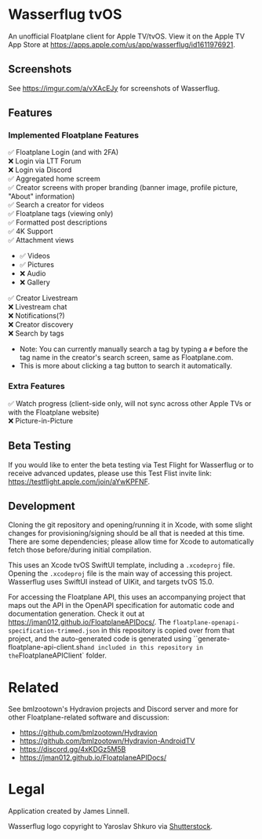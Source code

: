 # Wasserflug tvOS
An unofficial Floatplane client for Apple TV/tvOS. View it on the Apple TV App Store at https://apps.apple.com/us/app/wasserflug/id1611976921.

## Screenshots

See https://imgur.com/a/vXAcEJy for screenshots of Wasserflug.

## Features

### Implemented Floatplane Features
✅ Floatplane Login (and with 2FA)  
❌ Login via LTT Forum  
❌ Login via Discord  
✅ Aggregated home screem  
✅ Creator screens with proper branding (banner image, profile picture, "About" information)  
✅ Search a creator for videos  
✅ Floatplane tags (viewing only)  
✅ Formatted post descriptions  
✅ 4K Support  
✅ Attachment views  

- ✅ Videos
- ✅ Pictures
- ❌ Audio
- ❌ Gallery

✅ Creator Livestream  
❌ Livestream chat  
❌ Notifications(?)  
❌ Creator discovery  
❌ Search by tags  

- Note: You can currently manually search a tag by typing a `#` before the tag name in the creator's search screen, same as Floatplane.com.
- This is more about clicking a tag button to search it automatically.

### Extra Features
✅ Watch progress (client-side only, will not sync across other Apple TVs or with the Floatplane website)  
❌ Picture-in-Picture  

## Beta Testing

If you would like to enter the beta testing via Test Flight for Wasserflug or to receive advanced updates, please use this Test Flist invite link: https://testflight.apple.com/join/aYwKPFNF.

## Development

Cloning the git repository and opening/running it in Xcode, with some slight changes for provisioning/signing should be all that is needed at this time. There are some dependencies; please allow time for Xcode to automatically fetch those before/during initial compilation.

This uses an Xcode tvOS SwiftUI template, including a `.xcodeproj` file. Opening the `.xcodeproj` file is the main way of accessing this project. Wasserflug uses SwiftUI instead of UIKit, and targets tvOS 15.0.

For accessing the Floatplane API, this uses an accompanying project that maps out the API in the OpenAPI specification for automatic code and documentation generation. Check it out at https://jman012.github.io/FloatplaneAPIDocs/. The `floatplane-openapi-specification-trimmed.json` in this repository is copied over from that project, and the auto-generated code is generated using ``generate-floatplane-api-client.sh` and included in this repository in the `FloatplaneAPIClient` folder.

# Related

See bmlzootown's Hydravion projects and Discord server and more for other Floatplane-related software and discussion:
- https://github.com/bmlzootown/Hydravion
- https://github.com/bmlzootown/Hydravion-AndroidTV
- https://discord.gg/4xKDGz5M5B
- https://jman012.github.io/FloatplaneAPIDocs/

# Legal
Application created by James Linnell.

Wasserflug logo copyright to Yaroslav Shkuro via [Shutterstock](https://www.shutterstock.com/image-vector/small-seaplane-isolated-vector-illustration-single-1091024861).